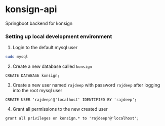 # konsign-api

Springboot backend for konsign


### Setting up local development environment

1. Login to the default mysql user
```bash
sudo mysql
```
2. Create a new database called `konsign`
```mysql
CREATE DATABASE konsign;
```
3. Create a new user named `rajdeep` with password `rajdeep` after logging into the root mysql user
```mysql
CREATE USER 'rajdeep'@'localhost' IDENTIFIED BY 'rajdeep';
```

4. Grant all permissions to the new created user
```mysql
grant all privileges on konsign.* to 'rajdeep'@'localhost'; 
```
